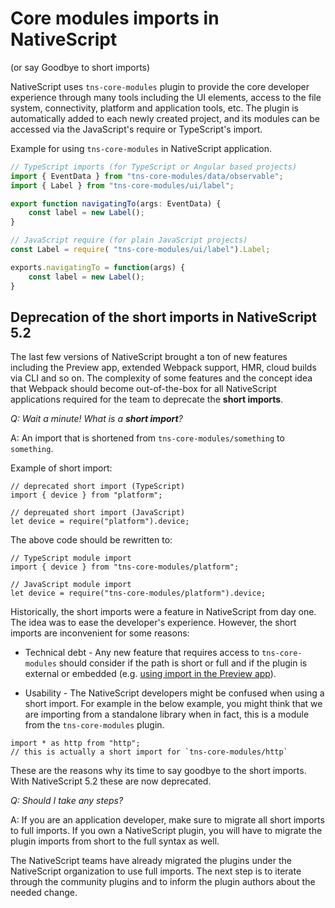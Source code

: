 # Core modules imports in NativeScript 
(or say Goodbye to short imports)

NativeScript uses `tns-core-modules` plugin to provide the core developer experience through many tools including the UI elements, access to the file system, connectivity, platform and application tools, etc. The plugin is automatically added to each newly created project, and its modules can be accessed via the JavaScript's require or TypeScript's import. 

Example for using `tns-core-modules` in NativeScript application.
```TypeScript
// TypeScript imports (for TypeScript or Angular based projects)
import { EventData } from "tns-core-modules/data/observable";
import { Label } from "tns-core-modules/ui/label";

export function navigatingTo(args: EventData) {
    const label = new Label();
}
```
```JavaScript
// JavaScript require (for plain JavaScript projects)
const Label = require( "tns-core-modules/ui/label").Label;

exports.navigatingTo = function(args) {
    const label = new Label();
}
```

## Deprecation of the short imports in NativeScript 5.2

The last few versions of NativeScript brought a ton of new features including the Preview app, extended Webpack support, HMR, cloud builds via CLI and so on. The complexity of some features and the concept idea that Webpack should become out-of-the-box for all NativeScript applications required for the team to deprecate the **short imports**. 

_Q: Wait a minute! What is a **short import**?_

A: An import that is shortened from `tns-core-modules/something` to `something`.

Example of short import:
```TS
// deprеcated short import (TypeScript)
import { device } from "platform"; 
```
```JS
// deprецated short import (JavaScript)
let device = require("platform").device; 
```

The above code should be rewritten to:
```TS
// TypeScript module import
import { device } from "tns-core-modules/platform"; 
```
```JS
// JavaScript module import
let device = require("tns-core-modules/platform").device; 
```

Historically, the short imports were a feature in NativeScript from day one. The idea was to ease the developer's experience. However, the short imports are inconvenient for some reasons:

- Technical debt - Any new feature that requires access to `tns-core-modules` should consider if the path is short or full and if the plugin is external or embedded (e.g. [using import in the Preview app](https://github.com/NativeScript/nativescript-cli/issues/3997#issuecomment-428210585)).

- Usability - The NativeScript developers might be confused when using a short import. For example in the below example, you might think that we are importing from a standalone library when in fact, this is a module from the `tns-core-modules` plugin.
```TS
import * as http from "http";
// this is actually a short import for `tns-core-modules/http`
```

These are the reasons why its time to say goodbye to the short imports. With NativeScript 5.2 these are now deprecated.

_Q: Should I take any steps?_

A: If you are an application developer, make sure to migrate all short imports to full imports. If you own a NativeScript plugin, you will have to migrate the plugin imports from short to the full syntax as well.

The NativeScript teams have already migrated the plugins under the NativeScript organization to use full imports. The next step is to iterate through the community plugins and to inform the plugin authors about the needed change.



